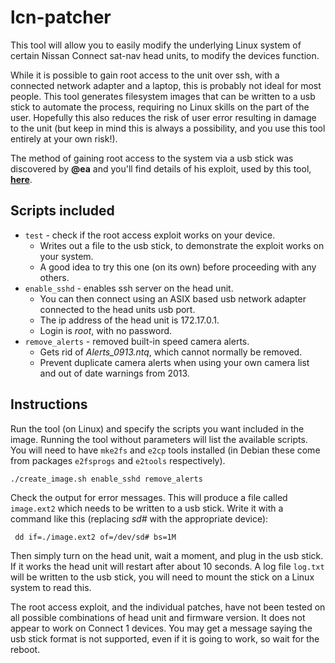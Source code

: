 # lcn-patcher
This tool will allow you to easily modify the  underlying Linux system of certain Nissan Connect sat-nav head units, to modify the devices function.

While it is possible to gain root access to the unit over ssh, with a connected network adapter and a laptop, this is probably not ideal for most people. This tool generates filesystem images that can be written to a usb stick to automate the process, requiring no Linux skills on the part of the user. Hopefully this also reduces the risk of user error resulting in damage to the unit (but keep in mind this is always a possibility, and you use this tool entirely at your own risk!).

The method of gaining root access to the system via a usb stick was discovered by **@ea** and you'll find details of his exploit, used by this tool, [**here**](https://github.com/ea/bosch_headunit_root).

## Scripts included
- `test` - check if the root access exploit works on your device.
    - Writes out a file to the usb stick, to demonstrate the exploit works on your system.
    - A good idea to try this one (on its own) before proceeding with any others.
- `enable_sshd` - enables ssh server on the head unit.
    - You can then connect using an ASIX based usb network adapter connected to the head units usb port.
    - The ip address of the head unit is 172.17.0.1.
    - Login is *root*, with no password.
- `remove_alerts` - removed built-in speed camera alerts.
    - Gets rid of *Alerts_0913.ntq*, which cannot normally be removed.
    - Prevent duplicate camera alerts when using your own camera list and out of date warnings from 2013.

## Instructions
Run the tool (on Linux) and specify the scripts you want included in the image. Running the tool without parameters will list the available scripts. You will need to have `mke2fs` and `e2cp` tools installed (in Debian these come from packages `e2fsprogs` and `e2tools` respectively).

    ./create_image.sh enable_sshd remove_alerts

Check the output for error messages. This will produce a file called `image.ext2` which needs to be written to a usb stick. Write it with a command like this (replacing *sd#* with the appropriate device):

     dd if=./image.ext2 of=/dev/sd# bs=1M

Then simply turn on the head unit, wait a moment, and plug in the usb stick. If it works the head unit will restart after about 10 seconds. A log file `log.txt` will be written to the usb stick, you will need to mount the stick on a Linux system to read this.

The root access exploit, and the individual patches, have not been tested on all possible combinations of head unit and firmware version. It does not appear to work on Connect 1 devices. You may get a message saying the usb stick format is not supported, even if it is going to work, so wait for the reboot.

